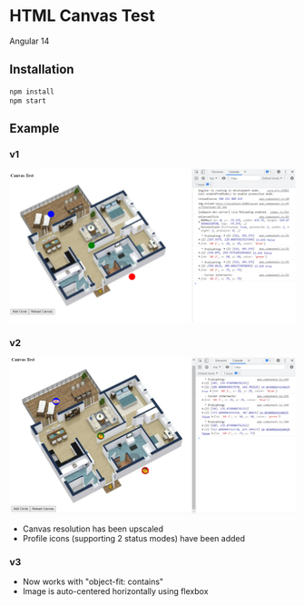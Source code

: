 # HTML Canvas Test

Angular 14

## Installation

```
npm install
npm start
```

## Example

### v1
![Screenshot of project](./README_images/screenshot.PNG)

### v2
![Screenshot of project](./README_images/screenshot-v2.PNG)

- Canvas resolution has been upscaled
- Profile icons (supporting 2 status modes) have been added

### v3
- Now works with "object-fit: contains"
- Image is auto-centered horizontally using flexbox
